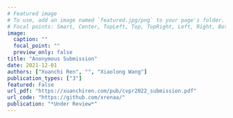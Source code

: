 ```yaml
---
# Featured image
# To use, add an image named `featured.jpg/png` to your page's folder.
# Focal points: Smart, Center, TopLeft, Top, TopRight, Left, Right, BottomLeft, Bottom, BottomRight.
image:
  caption: ""
  focal_point: ""
  preview_only: false
title: "Anonymous Submission"
date: 2021-12-01
authors: ["Xuanchi Ren", "", "Xiaolong Wang"]
publication_types: ["3"]
featured: False
url_pdf: "https://xuanchiren.com/pub/cvpr2022_submission.pdf"
url_code: "https://github.com/xrenaa/"
publication: "*Under Review*"
---
```


